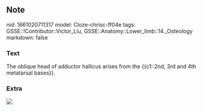 ## Note
nid: 1661020711317
model: Cloze-chrisc-ff04e
tags: GSSE::!Contributor::Victor_Liu, GSSE::Anatomy::Lower_limb::14._Osteology
markdown: false

### Text
The oblique head of adductor hallicus arises from the {{c1::2nd, 3rd and 4th metatarsal bases}}.

### Extra
<img src="m-adductor-hallucis.png">
